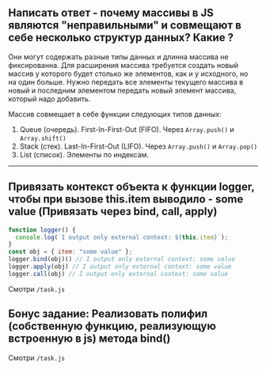 ## Написать ответ - почему массивы в JS являются "неправильными" и совмещают в себе несколько структур данных? Какие ?
Они могут содержать разные типы данных и длинна массива не фиксированна. Для расширения массива требуется создать новый
массив у которого будет столько же элементов, как и у исходного, но на один больше. Нужно передать все элементы текущего
массива в новый и последним элементом передать новый элемент массива, который надо добавить.

Массив совмещает в себе функции следующих типов данных:
1) Queue (очередь). First-In-First-Out (FIFO). Через `Array.push()` и `Array.shift()`
2) Stack (стек). Last-In-First-Out (LIFO). Через `Array.push()` и `Array.pop()`
3) List (список). Элементы по индексам.

***
## Привязать контекст объекта к функции logger, чтобы при вызове this.item выводило - some value (Привязать через bind, call, apply)

```javascript
function logger() {
  console.log(`I output only external context: ${this.item}`);
}
const obj = { item: "some value" };
logger.bind(obj)() // I output only external context: some value
logger.apply(obj) // I output only external context: some value
logger.call(obj) // I output only external context: some value
```
Смотри `/task.js`

## Бонус задание: Реализовать полифил (собственную функцию, реализующую встроенную в js) метода bind()
Смотри `/task.js`